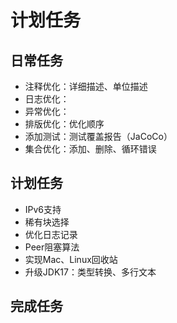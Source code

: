 # 计划任务

## 日常任务

* 注释优化：详细描述、单位描述
* 日志优化：
* 异常优化：
* 排版优化：优化顺序
* 添加测试：测试覆盖报告（JaCoCo）
* 集合优化：添加、删除、循环错误

## 计划任务

* IPv6支持
* 稀有块选择
* 优化日志记录
* Peer阻塞算法
* 实现Mac、Linux回收站
* 升级JDK17：类型转换、多行文本

## 完成任务
